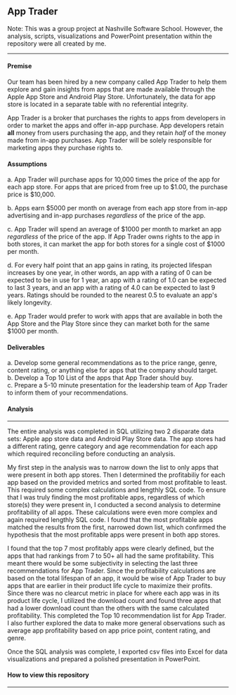 ## App Trader
Note: This was a group project at Nashville Software School.  However, the analysis, scripts, visualizations and PowerPoint presentation within the repository were all created by me.
________________________________________________________________________________________

#### Premise

Our team has been hired by a new company called App Trader to help them explore and gain insights from apps that are made available through the Apple App Store and Android Play Store. Unfortunately, the data for app store is located in a separate table with no referential integrity.

App Trader is a broker that purchases the rights to apps from developers in order to market the apps and offer in-app purchase. App developers retain **all** money from users purchasing the app, and they retain _half_ of the money made from in-app purchases. App Trader will be solely responsible for marketing apps they purchase rights to.  

#### Assumptions
a. App Trader will purchase apps for 10,000 times the price of the app for each app store. For apps that are priced from free up to $1.00, the purchase price is $10,000.  

b. Apps earn $5000 per month on average from each app store from in-app advertising and in-app purchases _regardless_ of the price of the app.  

c. App Trader will spend an average of $1000 per month to market an app _regardless_ of the price of the app. If App Trader owns rights to the app in both stores, it can market the app for both stores for a single cost of $1000 per month.  

d. For every half point that an app gains in rating, its projected lifespan increases by one year, in other words, an app with a rating of 0 can be expected to be in use for 1 year, an app with a rating of 1.0 can be expected to last 3 years, and an app with a rating of 4.0 can be expected to last 9 years. Ratings should be rounded to the nearest 0.5 to evaluate an app's likely longevity.  

e. App Trader would prefer to work with apps that are available in both the App Store and the Play Store since they can market both for the same $1000 per month. 

#### Deliverables
a. Develop some general recommendations as to the price range, genre, content rating, or anything else for apps that the company should target.  
b. Develop a Top 10 List of the apps that App Trader should buy.  
c. Prepare a 5-10 minute presentation for the leadership team of App Trader to inform them of your recommendations.

#### Analysis
________________________________________________________________________________________
The entire analysis was completed in SQL utilizing two 2 disparate data sets:  Apple app store data and Android Play Store data.  The app stores had a different rating, genre category and age recommendation for each app which required reconciling before conducting an analysis.

My first step in the analysis was to narrow down the list to only apps that were present in both app stores. Then I determined the profitabiliy for each app based on the provided metrics and sorted from most profitable to least.  This required some complex calculations and lengthly SQL code.  To ensure that I was truly finding the most profitable apps, regardless of which store(s) they were present in, I conducted a second analysis to determine profitability of all apps. These calculations were even more complex and again required lengthly SQL code.  I found that the most profitable apps matched the results from the first, narrowed down list, which confirmed the hypothesis that the most profitable apps were present in both app stores. 

I found that the top 7 most profitably apps were clearly defined, but the apps that had rankings from 7 to 50+ all had the same profitability. This meant there would be some subjectivity in selecting the last three recommendations for App Trader.  Since the profitability calculations are based on the total lifespan of an app, it would be wise of App Trader to buy apps that are earlier in their product life cycle to maximize their profits.  Since there was no clearcut metric in place for where each app was in its product life cycle, I utilized the download count and found three apps that had a lower download count than the others with the same calculated profitability.  This completed the Top 10 recommendation list for App Trader.  I also further explored the data to make more general observations such as average app profitability based on app price point, content rating, and genre.

Once the SQL analysis was complete, I exported csv files into Excel for data visualizations and prepared a polished presentation in PowerPoint.

#### How to view this repository
________________________________________________________________________________________


